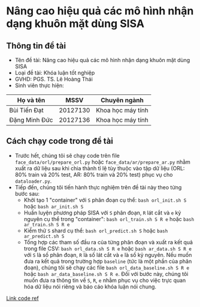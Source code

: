 # Nâng cao hiệu quả các mô hình nhận dạng khuôn mặt dùng SISA

## Thông tin đề tài

- Tên đề tài: Nâng cao hiệu quả các mô hình nhận dạng khuôn mặt dùng SISA
- Loại đề tài: Khóa luận tốt nghiệp
- GVHD: PGS. TS. Lê Hoàng Thái
- Sinh viên thực hiện:

| Họ và tên  | MSSV  | Chuyên ngành  |
|    ---     | ---   | ---   |
| Bùi Tiến Đạt  | 20127130  | Khoa học máy tính  |
| Đặng Minh Đức  | 20127136  | Khoa học máy tính  |

## Cách chạy code trong đề tài

- Trước hết, chúng tôi sẽ chạy code trên file `face_data/orl/prepare_orl.py` hoặc `face_data/ar/prepare_ar.py` nhằm xuất ra dữ liệu sau khi chia thành tỉ lệ tùy thuộc vào tập dữ liệu (ORL: 80% train và 20% test, AR: 80% train và 20% test) phục vụ cho `dataloader.py`.
- Tiếp đến, chúng tôi tiến hành thực nghiệm trên đề tài này theo từng bước sau:
    * Khởi tạo 1 "container" với `S` phân đoạn cụ thể: `bash orl_init.sh S` hoặc `bash ar_init.sh S`
    * Huấn luyện phương pháp SISA với `S` phân đoạn, `R` lát cắt và `e` kỷ nguyên cụ thể trong "container": `bash orl_train.sh S R e` hoặc `bash ar_train.sh S R e`
    * Kiểm thử `S` shard cụ thể: `bash orl_predict.sh S` hoặc `bash ar_predict.sh S`
    * Tổng hợp các tham số đầu ra của từng phân đoạn và xuất ra kết quả trong file CSV: `bash orl_data.sh S R e` hoặc `bash ar_data.sh S R e` với `S` là số phân đoạn, `R` là số lát cắt và `e` là số kỷ nguyên. Nếu muốn đưa ra kết quả trong trường hợp `baseline` (tức là một phần của phân đoạn), chúng tôi sẽ chạy các file `bash orl_data_baseline.sh S R e` hoặc `bash ar_data_baseline.sh S R e`. Đối với bước này, chúng tôi muốn đưa ra thông tin về `S`, `R`, `e` nhằm phục vụ cho việc trực quan hóa dữ liệu nói riêng và báo cáo khóa luận nói chung. 

[Link code ref](https://github.com/cleverhans-lab/machine-unlearning) 